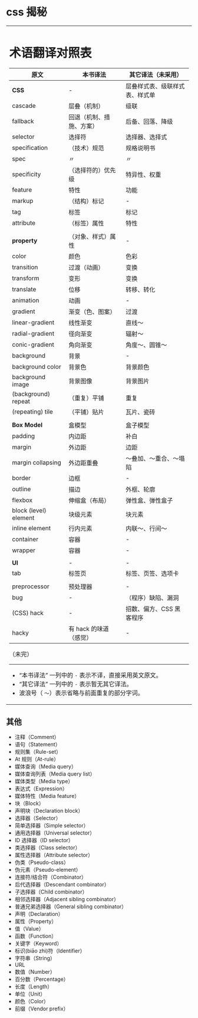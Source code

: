 # css 揭秘

<table>
    <tbody>
        <tr>
            <td>
                <h1>术语翻译对照表</h1>
                <table>
                    <thead>
                        <tr>
                            <th>原文</th>
                            <th>本书译法</th>
                            <th>其它译法（未采用）</th>
                        </tr>
                    </thead>
                    <tbody>
                        <tr>
                            <td>
                                <strong>CSS</strong>
                            </td>
                            <td>-</td>
                            <td>层叠样式表、级联样式表、样式单</td>
                        </tr>
                        <tr>
                            <td>cascade</td>
                            <td>层叠（机制）</td>
                            <td>级联</td>
                        </tr>
                        <tr>
                            <td>fallback</td>
                            <td>回退（机制、措施、方案）</td>
                            <td>后备、回落、降级</td>
                        </tr>
                        <tr>
                            <td>selector</td>
                            <td>选择符</td>
                            <td>选择器、选择式</td>
                        </tr>
                        <tr>
                            <td>specification</td>
                            <td>（技术）规范</td>
                            <td>规格说明书</td>
                        </tr>
                        <tr>
                            <td>spec</td>
                            <td>〃</td>
                            <td>〃</td>
                        </tr>
                        <tr>
                            <td>specificity</td>
                            <td>（选择符的）优先级</td>
                            <td>特异性、权重</td>
                        </tr>
                        <tr>
                            <td>feature</td>
                            <td>特性</td>
                            <td>功能</td>
                        </tr>
                        <tr>
                            <td>markup</td>
                            <td>（结构）标记</td>
                            <td>-</td>
                        </tr>
                        <tr>
                            <td>tag</td>
                            <td>标签</td>
                            <td>标记</td>
                        </tr>
                        <tr>
                            <td>attribute</td>
                            <td>（标签）属性</td>
                            <td>特性</td>
                        </tr>
                        <tr>
                            <td></td>
                            <td></td>
                            <td></td>
                        </tr>
                        <tr>
                            <td>
                                <strong>property</strong>
                            </td>
                            <td>（对象、样式）属性</td>
                            <td>-</td>
                        </tr>
                        <tr>
                            <td>color</td>
                            <td>颜色</td>
                            <td>色彩</td>
                        </tr>
                        <tr>
                            <td>transition</td>
                            <td>过渡（动画）</td>
                            <td>变换</td>
                        </tr>
                        <tr>
                            <td>transform</td>
                            <td>变形</td>
                            <td>变换</td>
                        </tr>
                        <tr>
                            <td>translate</td>
                            <td>位移</td>
                            <td>转移、转化</td>
                        </tr>
                        <tr>
                            <td>animation</td>
                            <td>动画</td>
                            <td>-</td>
                        </tr>
                        <tr>
                            <td>gradient</td>
                            <td>渐变（色、图案）</td>
                            <td>过渡</td>
                        </tr>
                        <tr>
                            <td>linear-gradient</td>
                            <td>线性渐变</td>
                            <td>直线～</td>
                        </tr>
                        <tr>
                            <td>radial-gradient</td>
                            <td>径向渐变</td>
                            <td>辐射～</td>
                        </tr>
                        <tr>
                            <td>conic-gradient</td>
                            <td>角向渐变</td>
                            <td>角度～、圆锥～</td>
                        </tr>
                        <tr>
                            <td>background</td>
                            <td>背景</td>
                            <td>-</td>
                        </tr>
                        <tr>
                            <td>background color</td>
                            <td>背景色</td>
                            <td>背景颜色</td>
                        </tr>
                        <tr>
                            <td>background image</td>
                            <td>背景图像</td>
                            <td>背景图片</td>
                        </tr>
                        <tr>
                            <td>(background) repeat</td>
                            <td>（重复）平铺</td>
                            <td>重复</td>
                        </tr>
                        <tr>
                            <td>(repeating) tile</td>
                            <td>（平铺）贴片</td>
                            <td>瓦片、瓷砖</td>
                        </tr>
                        <tr>
                            <td></td>
                            <td></td>
                            <td></td>
                        </tr>
                        <tr>
                            <td>
                                <strong>Box Model</strong>
                            </td>
                            <td>盒模型</td>
                            <td>盒子模型</td>
                        </tr>
                        <tr>
                            <td>padding</td>
                            <td>内边距</td>
                            <td>补白</td>
                        </tr>
                        <tr>
                            <td>margin</td>
                            <td>外边距</td>
                            <td>边距</td>
                        </tr>
                        <tr>
                            <td>margin collapsing</td>
                            <td>外边距重叠</td>
                            <td>～叠加、～重合、～塌陷</td>
                        </tr>
                        <tr>
                            <td>border</td>
                            <td>边框</td>
                            <td>-</td>
                        </tr>
                        <tr>
                            <td>outline</td>
                            <td>描边</td>
                            <td>外框、轮廓</td>
                        </tr>
                        <tr>
                            <td>flexbox</td>
                            <td>伸缩盒（布局）</td>
                            <td>弹性盒、弹性盒子</td>
                        </tr>
                        <tr>
                            <td>block (level) element</td>
                            <td>块级元素</td>
                            <td>块元素</td>
                        </tr>
                        <tr>
                            <td>inline element</td>
                            <td>行内元素</td>
                            <td>内联～、行间～</td>
                        </tr>
                        <tr>
                            <td>container</td>
                            <td>容器</td>
                            <td>-</td>
                        </tr>
                        <tr>
                            <td>wrapper</td>
                            <td>容器</td>
                            <td>-</td>
                        </tr>
                        <tr>
                            <td></td>
                            <td></td>
                            <td></td>
                        </tr>
                        <tr>
                            <td>
                                <strong>UI</strong>
                            </td>
                            <td>-</td>
                            <td>-</td>
                        </tr>
                        <tr>
                            <td>tab</td>
                            <td>标签页</td>
                            <td>标签、页签、选项卡</td>
                        </tr>
                        <tr>
                            <td></td>
                            <td></td>
                            <td></td>
                        </tr>
                        <tr>
                            <td>preprocessor</td>
                            <td>预处理器</td>
                            <td>-</td>
                        </tr>
                        <tr>
                            <td>bug</td>
                            <td>-</td>
                            <td>（程序）缺陷、漏洞</td>
                        </tr>
                        <tr>
                            <td>(CSS) hack</td>
                            <td>-</td>
                            <td>招数、偏方、CSS 黑客程序</td>
                        </tr>
                        <tr>
                            <td>hacky</td>
                            <td>有 hack 的味道（感觉）</td>
                            <td>-</td>
                        </tr>
                    </tbody>
                </table>
                <p>（未完）</p>
                <hr>
                <ul>
                    <li>“本书译法” 一列中的
                        <code>-</code> 表示不译，直接采用英文原文。</li>
                    <li>“其它译法” 一列中的
                        <code>-</code> 表示暂无其它译法。</li>
                    <li>波浪号（
                        <code>～</code>）表示省略与前面重复的部分字词。</li>
                </ul>
            </td>
        </tr>
    </tbody>
</table>

## 其他

* 注释（Comment）
* 语句（Statement）
* 规则集（Rule-set）
* At 规则（At-rule）
* 媒体查询（Media query）
* 媒体查询列表（Media query list）
* 媒体类型（Media type）
* 表达式（Expression）
* 媒体特性（Media feature）
* 块（Block）
* 声明块（Declaration block）
* 选择器（Selector）
* 简单选择器（Simple selector）
* 通用选择器（Universal selector）
* ID 选择器（ID selector）
* 类选择器（Class selector）
* 属性选择器（Attribute selector）
* 伪类（Pseudo-class）
* 伪元素（Pseudo-element）
* 连接符/结合符（Combinator）
* 后代选择器（Descendant combinator）
* 子选择器（Child combinator）
* 相邻选择器（Adjacent sibling combinator）
* 普通兄弟选择器（General sibling combinator）
* 声明（Declaration）
* 属性（Property）
* 值（Value）
* 函数（Function）
* 关键字（Keyword）
* 标识(biāo zhì)符（Identifier）
* 字符串（String）
* URL
* 数值（Number）
* 百分数（Percentage）
* 长度（Length）
* 单位（Unit）
* 颜色（Color）
* 前缀（Vendor prefix）

